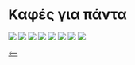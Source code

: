 # Καφές για πάντα

![](imgs/pan01.jpg)
![](imgs/pan02.jpg)
![](imgs/pan03.jpg)
![](imgs/pan04.jpg)
![](imgs/pan05.jpg)
![](imgs/pan06.jpg)
![](imgs/pan08.png)
![](imgs/pan07.jpg)


[<--](main.md)

